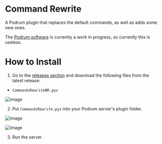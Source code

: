 # Command Rewrite
A Podrum plugin that replaces the default commands, as well as adds some new ones.

The [Podrum software](https://github.com/Podrum/Podrum) is currently a work in progress, so currently this is useless.

# How to Install
1. Go to the [releases section](https://github.com/plun1331/PodrumCommandRewrite/releases) and download the following files from the latest release:
  
  - `CommandsRewriteNR.pyz`

  
  ![image](https://user-images.githubusercontent.com/49261529/103855273-32426e00-5067-11eb-8d42-54b29dee27e6.png)
  
  
2. Put `CommandsRewrite.pyz` into your Podrum server's plugin folder.

  ![image](https://user-images.githubusercontent.com/49261529/103855119-cd871380-5066-11eb-9444-bc1ed935017f.png)

  ![image](https://user-images.githubusercontent.com/49261529/103855149-e55e9780-5066-11eb-8d5d-d1011eab92e6.png)


3. Run the server.

